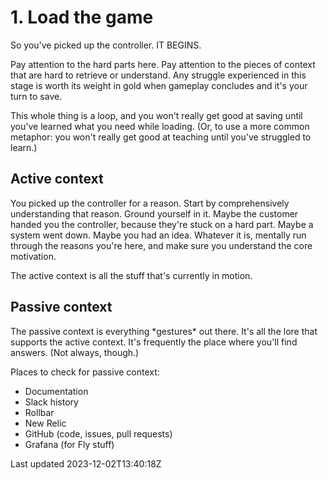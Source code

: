 # 1. Load the game

So you've picked up the controller. IT BEGINS.

Pay attention to the hard parts here. Pay attention to the pieces of context that are hard to retrieve or understand. Any struggle experienced in this stage is worth its weight in gold when gameplay concludes and it's your turn to save.

This whole thing is a loop, and you won't really get good at saving until you've learned what you need while loading. (Or, to use a more common metaphor: you won't really get good at teaching until you've struggled to learn.)

## Active context

You picked up the controller for a reason. Start by comprehensively understanding that reason. Ground yourself in it. Maybe the customer handed you the controller, because they're stuck on a hard part. Maybe a system went down. Maybe you had an idea. Whatever it is, mentally run through the reasons you're here, and make sure you understand the core motivation.

The active context is all the stuff that's currently in motion.

## Passive context

The passive context is everything \*gestures\* out there. It's all the lore that supports the active context. It's frequently the place where you'll find answers. (Not always, though.)

Places to check for passive context:

- Documentation
- Slack history
- Rollbar
- New Relic
- GitHub (code, issues, pull requests)
- Grafana (for Fly stuff)

Last updated 2023-12-02T13:40:18Z